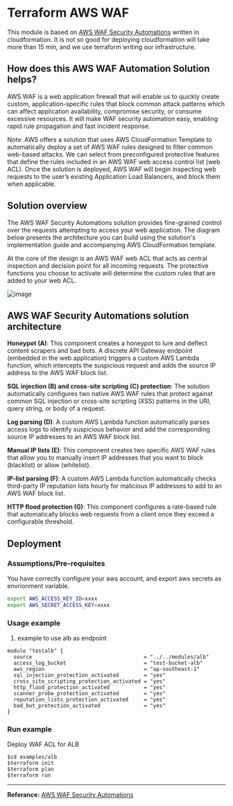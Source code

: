 # Terraform AWS WAF

This module is based on [AWS WAF Security Automations](https://aws.amazon.com/cn/solutions/aws-waf-security-automations/) written in cloudformation. It is not so good for deploying cloudformation will take more than 15 min, and we use terraform writing our infrastructure.

## How does this AWS WAF Automation Solution helps?

AWS WAF is a web application firewall that will enable us to quickly create custom, application-specific rules that block common attack patterns which can affect application availability, compromise security, or consume excessive resources. It will make WAF security automation easy, enabling rapid rule propagation and fast incident response.

Note: AWS offers a solution that uses AWS CloudFormation Template to automatically deploy a set of AWS WAF rules designed to filter common web-based attacks. We can select from preconfigured protective features that define the rules included in an AWS WAF web access control list (web ACL). Once the solution is deployed, AWS WAF will begin inspecting web requests to the user’s existing Application Load Balancers, and block them when applicable.

## Solution overview

The AWS WAF Security Automations solution provides fine-grained control over the requests attempting to access your web application. The diagram below presents the architecture you can build using the solution's implementation guide and accompanying AWS CloudFormation template.

At the core of the design is an AWS WAF web ACL that acts as central inspection and decision point for all incoming requests. The protective functions you choose to activate will determine the custom rules that are added to your web ACL.

![image](./waf-security-automations-architecture.png)

## AWS WAF Security Automations solution architecture

**Honeypot (A)**: This component creates a honeypot to lure and deflect content scrapers and bad bots. A discrete API Gateway endpoint (embedded in the web application) triggers a custom AWS Lambda function, which intercepts the suspicious request and adds the source IP address to the AWS WAF block list.

**SQL injection (B) and cross-site scripting (C) protection**: The solution automatically configures two native AWS WAF rules that protect against common SQL injection or cross-site scripting (XSS) patterns in the URI, query string, or body of a request.

**Log parsing (D)**: A custom AWS Lambda function automatically parses access logs to identify suspicious behavior and add the corresponding source IP addresses to an AWS WAF block list.

**Manual IP lists (E)**: This component creates two specific AWS WAF rules that allow you to manually insert IP addresses that you want to block (blacklist) or allow (whitelist).

**IP-list parsing (F)**: A custom AWS Lambda function automatically checks third-party IP reputation lists hourly for malicious IP addresses to add to an AWS WAF block list.

**HTTP flood protection (G)**: This component configures a rate-based rule that automatically blocks web requests from a client once they exceed a configurable threshold.

## Deployment

### Assumptions/Pre-requisites

You have correctly configure your aws account, and export aws secrets as envrionment variable.
```bash
export AWS_ACCESS_KEY_ID=xxxx
export AWS_SECRET_ACCESS_KEY=xxxx
```

### Usage example
1. example to use alb as endpoint
```hcl
module "testalb" {
  source                                    = "../../modules/alb"
  access_log_bucket                         = "test-bucket-alb"
  aws_region                                = "ap-southeast-1"
  sql_injection_protection_activated        = "yes"
  cross_site_scripting_protection_activated = "yes"
  http_flood_protection_activated           = "yes"
  scanner_probe_protection_activated        = "yes"
  reputation_lists_protection_activated     = "yes"
  bad_bot_protection_activated              = "yes"
}

```

### Run example

Deploy WAF ACL for ALB
```
$cd examples/alb
$terraform init
$terraform plan
$terraform run
```
---
**Referance:**
[AWS WAF Security Automations](https://aws.amazon.com/cn/solutions/aws-waf-security-automations/)
